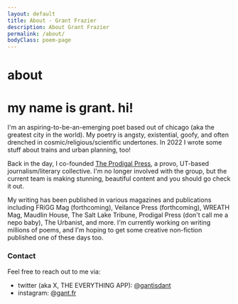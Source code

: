 ```yaml
---
layout: default
title: About - Grant Frazier
description: About Grant Frazier
permalink: /about/
bodyClass: poem-page
---
```


<div class="poem-content">

# about

<h1>my name is grant. hi!</h1>

I'm an aspiring-to-be-an-emerging poet based out of chicago (aka the greatest city in the world). My poetry is angsty, existential, goofy, and often drenched in cosmic/religious/scientific undertones. In 2022 I wrote some stuff about trains and urban planning, too!  

Back in the day, I co-founded [The Prodigal Press](instagram.com/prodigalpressprovo), a provo, UT-based journalism/literary collective. I'm no longer involved with the group, but the current team is making stunning, beautiful content and you should go check it out. 

My writing has been published in various magazines and publications including FRiGG Mag (forthcoming), Veilance Press (forthcoming), WREATH Mag, Maudlin House, The Salt Lake Tribune, Prodigal Press (don't call me a nepo baby), The Urbanist, and more. I'm currently working on writing millions of poems, and I'm hoping to get some creative non-fiction published one of these days too. 

### Contact

Feel free to reach out to me via:
- twitter (aka X, THE EVERYTHING APP): [@gantisdant](https://x.com/gantisdant)
- instagram: [@gant.fr](https://instagram.com/gant.fr)

</div>
